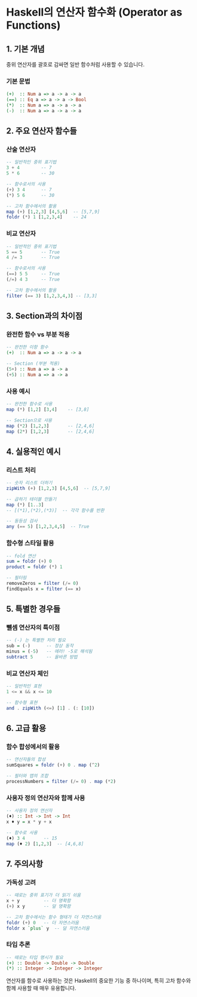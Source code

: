 # Haskell의 연산자 함수화 (Operator as Functions)

## 1. 기본 개념

중위 연산자를 괄호로 감싸면 일반 함수처럼 사용할 수 있습니다.

### 기본 문법

```haskell
(+)  :: Num a => a -> a -> a
(==) :: Eq a => a -> a -> Bool
(*)  :: Num a => a -> a -> a
(-)  :: Num a => a -> a -> a
```

## 2. 주요 연산자 함수들

### 산술 연산자

```haskell
-- 일반적인 중위 표기법
3 + 4        -- 7
5 * 6        -- 30

-- 함수로서의 사용
(+) 3 4      -- 7
(*) 5 6      -- 30

-- 고차 함수에서의 활용
map (+) [1,2,3] [4,5,6]  -- [5,7,9]
foldr (*) 1 [1,2,3,4]    -- 24
```

### 비교 연산자

```haskell
-- 일반적인 중위 표기법
5 == 5       -- True
4 /= 3       -- True

-- 함수로서의 사용
(==) 5 5     -- True
(/=) 4 3     -- True

-- 고차 함수에서의 활용
filter (== 3) [1,2,3,4,3] -- [3,3]
```

## 3. Section과의 차이점

### 완전한 함수 vs 부분 적용

```haskell
-- 완전한 이항 함수
(+)  :: Num a => a -> a -> a

-- Section (부분 적용)
(5+) :: Num a => a -> a
(+5) :: Num a => a -> a
```

### 사용 예시

```haskell
-- 완전한 함수로 사용
map (*) [1,2] [3,4]    -- [3,8]

-- Section으로 사용
map (*2) [1,2,3]       -- [2,4,6]
map (2*) [1,2,3]       -- [2,4,6]
```

## 4. 실용적인 예시

### 리스트 처리

```haskell
-- 숫자 리스트 더하기
zipWith (+) [1,2,3] [4,5,6]  -- [5,7,9]

-- 곱하기 테이블 만들기
map (*) [1..3]
-- [(*1),(*2),(*3)]  -- 각각 함수를 반환

-- 동등성 검사
any (== 5) [1,2,3,4,5]  -- True
```

### 함수형 스타일 활용

```haskell
-- fold 연산
sum = foldr (+) 0
product = foldr (*) 1

-- 필터링
removeZeros = filter (/= 0)
findEquals x = filter (== x)
```

## 5. 특별한 경우들

### 뺄셈 연산자의 특이점

```haskell
-- (-) 는 특별한 처리 필요
sub = (-)      -- 정상 동작
minus = (-5)   -- 에러! -5로 해석됨
subtract 5     -- 올바른 방법
```

### 비교 연산자 체인

```haskell
-- 일반적인 표현
1 <= x && x <= 10

-- 함수형 표현
and . zipWith (<=) [1] . (: [10])
```

## 6. 고급 활용

### 함수 합성에서의 활용

```haskell
-- 연산자들의 합성
sumSquares = foldr (+) 0 . map (^2)

-- 필터와 맵의 조합
processNumbers = filter (/= 0) . map (*2)
```

### 사용자 정의 연산자와 함께 사용

```haskell
-- 사용자 정의 연산자
(♦) :: Int -> Int -> Int
x ♦ y = x * y + x

-- 함수로 사용
(♦) 3 4       -- 15
map (♦ 2) [1,2,3]  -- [4,6,8]
```

## 7. 주의사항

### 가독성 고려

```haskell
-- 때로는 중위 표기가 더 읽기 쉬움
x + y         -- 더 명확함
(+) x y       -- 덜 명확함

-- 고차 함수에서는 함수 형태가 더 자연스러움
foldr (+) 0   -- 더 자연스러움
foldr x `plus` y  -- 덜 자연스러움
```

### 타입 추론

```haskell
-- 때로는 타입 명시가 필요
(+) :: Double -> Double -> Double
(*) :: Integer -> Integer -> Integer
```

연산자를 함수로 사용하는 것은 Haskell의 중요한 기능 중 하나이며, 특히 고차 함수와 함께 사용할 때 매우 유용합니다.
